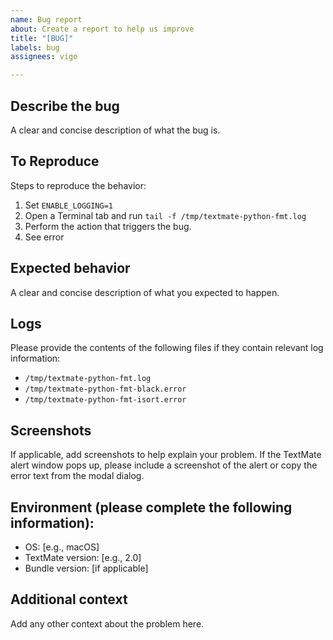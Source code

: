 ```yaml
---
name: Bug report
about: Create a report to help us improve
title: "[BUG]"
labels: bug
assignees: vigo

---
```


## Describe the bug
A clear and concise description of what the bug is.

## To Reproduce
Steps to reproduce the behavior:
1. Set `ENABLE_LOGGING=1`
2. Open a Terminal tab and run `tail -f /tmp/textmate-python-fmt.log`
3. Perform the action that triggers the bug.
4. See error

## Expected behavior
A clear and concise description of what you expected to happen.

## Logs
Please provide the contents of the following files if they contain relevant log information:
- `/tmp/textmate-python-fmt.log`
- `/tmp/textmate-python-fmt-black.error`
- `/tmp/textmate-python-fmt-isort.error`

## Screenshots
If applicable, add screenshots to help explain your problem. If the TextMate alert window pops up, please include a screenshot of the alert or copy the error text from the modal dialog.

## Environment (please complete the following information):
- OS: [e.g., macOS]
- TextMate version: [e.g., 2.0]
- Bundle version: [if applicable]

## Additional context
Add any other context about the problem here.
